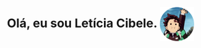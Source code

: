 <h1 align="center"> 
    Olá, eu sou Letícia Cibele.
    <img align="center" src="imagens/fotor-20241027182025.png" width=80>
</h1>

